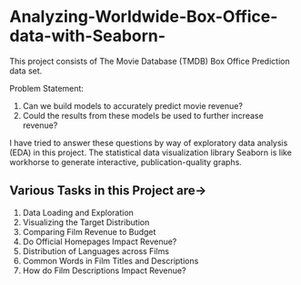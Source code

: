 # Analyzing-Worldwide-Box-Office-data-with-Seaborn-

This project consists of The Movie Database (TMDB) Box Office Prediction data set.

Problem Statement:
1. Can we build models to accurately predict movie revenue?
2. Could the results from these models be used to further increase revenue?

I have tried to answer these questions by way of exploratory data analysis (EDA) in this project. The statistical data visualization library Seaborn is like workhorse to generate interactive, publication-quality graphs.

## Various Tasks in this Project are-> 
1. Data Loading and Exploration
2. Visualizing the Target Distribution
3. Comparing Film Revenue to Budget
4. Do Official Homepages Impact Revenue?
5. Distribution of Languages across Films
6. Common Words in Film Titles and Descriptions
7. How do Film Descriptions Impact Revenue?
